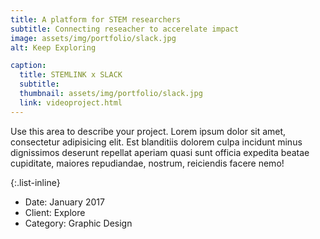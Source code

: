 ```yaml
---
title: A platform for STEM researchers
subtitle: Connecting reseacher to accerelate impact 
image: assets/img/portfolio/slack.jpg
alt: Keep Exploring

caption:
  title: STEMLINK x SLACK
  subtitle: 
  thumbnail: assets/img/portfolio/slack.jpg
  link: videoproject.html
---
```

Use this area to describe your project. Lorem ipsum dolor sit amet, consectetur adipisicing elit. Est blanditiis dolorem culpa incidunt minus dignissimos deserunt repellat aperiam quasi sunt officia expedita beatae cupiditate, maiores repudiandae, nostrum, reiciendis facere nemo!

{:.list-inline}
- Date: January 2017
- Client: Explore
- Category: Graphic Design

